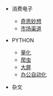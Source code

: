 - 消费电子

  - [奇思妙想](qsmx.md)
  - [市场渠道](desgin-pattern/工厂模式超详解（代码示例）.md)
  
- PYTHON

  - [量化](spring/【10分钟学Spring】：（一）初识Spring框架.md)
  - [爬虫](spring/【10分钟学Spring】：（二）一文搞懂spring依赖注入（DI）.md)
  - [大屏](spring/【10分钟学Spring】：（三）你了解spring的高级装配吗_条件化装配bean.md)
  - [办公自动化](spring/【10分钟学Spring】：（三）你了解spring的高级装配吗_条件化装配bean.md)

- 杂文


